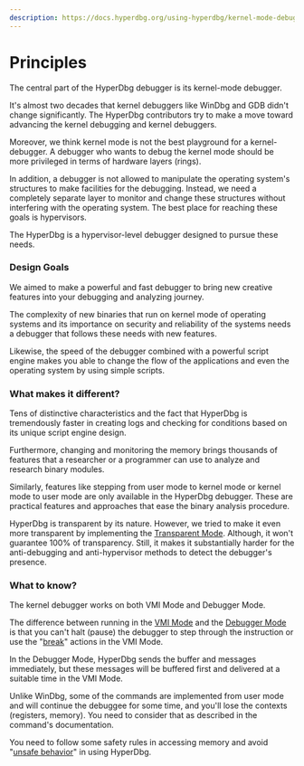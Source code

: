 ```yaml
---
description: https://docs.hyperdbg.org/using-hyperdbg/kernel-mode-debugging/principles
---
```


# Principles

The central part of the HyperDbg debugger is its kernel-mode debugger.&#x20;

It's almost two decades that kernel debuggers like WinDbg and GDB didn't change significantly. The HyperDbg contributors try to make a move toward advancing the kernel debugging and kernel debuggers.

Moreover, we think kernel mode is not the best playground for a kernel-debugger. A debugger who wants to debug the kernel mode should be more privileged in terms of hardware layers (rings).

In addition, a debugger is not allowed to manipulate the operating system's structures to make facilities for the debugging. Instead, we need a completely separate layer to monitor and change these structures without interfering with the operating system. The best place for reaching these goals is hypervisors.

The HyperDbg is a hypervisor-level debugger designed to pursue these needs.

### Design Goals

We aimed to make a powerful and fast debugger to bring new creative features into your debugging and analyzing journey.

The complexity of new binaries that run on kernel mode of operating systems and its importance on security and reliability of the systems needs a debugger that follows these needs with new features.

Likewise, the speed of the debugger combined with a powerful script engine makes you able to change the flow of the applications and even the operating system by using simple scripts.

### What makes it different?

Tens of distinctive characteristics and the fact that HyperDbg is tremendously faster in creating logs and checking for conditions based on its unique script engine design.

Furthermore, changing and monitoring the memory brings thousands of features that a researcher or a programmer can use to analyze and research binary modules.

Similarly, features like stepping from user mode to kernel mode or kernel mode to user mode are only available in the HyperDbg debugger. These are practical features and approaches that ease the binary analysis procedure.

HyperDbg is transparent by its nature. However, we tried to make it even more transparent by implementing the [Transparent Mode](https://docs.hyperdbg.org/using-hyperdbg/prerequisites/operation-modes#transparent-mode). Although, it won't guarantee 100% of transparency. Still, it makes it substantially harder for the anti-debugging and anti-hypervisor methods to detect the debugger's presence.

### What to know?

The kernel debugger works on both VMI Mode and Debugger Mode.

The difference between running in the [VMI Mode](https://docs.hyperdbg.org/using-hyperdbg/prerequisites/operation-modes#vmi-mode) and the [Debugger Mode](https://docs.hyperdbg.org/using-hyperdbg/prerequisites/operation-modes#debugger-mode) is that you can't halt (pause) the debugger to step through the instruction or use the "[break](https://docs.hyperdbg.org/using-hyperdbg/prerequisites/how-to-create-an-action#break)" actions in the VMI Mode.

In the Debugger Mode, HyperDbg sends the buffer and messages immediately, but these messages will be buffered first and delivered at a suitable time in the VMI Mode.

Unlike WinDbg, some of the commands are implemented from user mode and will continue the debuggee for some time, and you'll lose the contexts (registers, memory). You need to consider that as described in the command's documentation.

You need to follow some safety rules in accessing memory and avoid "[unsafe behavior](https://docs.hyperdbg.org/tips-and-tricks/considerations/the-unsafe-behavior)" in using HyperDbg.
